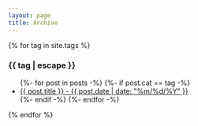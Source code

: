 ```yaml
---
layout: page
title: Archive
---
```


{% for tag in site.tags %}
  <h3>{{ tag | escape }}</h3>
  <ul>
    {%- for post in posts -%}
      {%- if post.cat == tag -%}
        <li><a href="{{ post.url }}">{{ post.title }} - {{ post.date | date: "%m/%d/%Y" }}</a></li>
      {%- endif -%}
    {%- endfor -%}
  </ul>
{% endfor %}